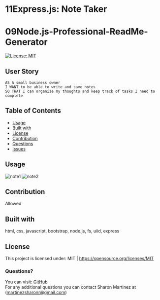 # 11Express.js: Note Taker
# 09Node.js-Professional-ReadMe-Generator
  [![License: MIT](https://img.shields.io/badge/License-MIT-yellow.svg)](https://opensource.org/licenses/MIT)

  ## User Story
```
AS A small business owner
I WANT to be able to write and save notes
SO THAT I can organize my thoughts and keep track of tasks I need to complete
```

  ## Table of Contents

  * [Usage](#Usage)
  * [Built with](#Built-with)
  * [License](#License)
  * [Contribution](#Contribution)
  * [Questions](#Questions)
  * [Issues](#Issues)
  
  ## Usage 
  ![note1](https://user-images.githubusercontent.com/30086519/111587085-945dd480-8776-11eb-88ea-d0f1b93f7865.png)
  ![note2](https://user-images.githubusercontent.com/30086519/111587103-99bb1f00-8776-11eb-832d-87aacaed2c51.png)
  
   ## Contribution
   Allowed

  ## Built with
  html, css, javascript, bootstrap, node.js, fs, uiid, express

  ## License 
  This project is licensed under: MIT | https://opensource.org/licenses/MIT

  ### Questions?
  You can visit: [GitHub](https://github.com/Sharon1106)  
  For any additional questions you can contact Sharon Martinez at <email>(martinezsharonr@gmail.com)<email>
  
